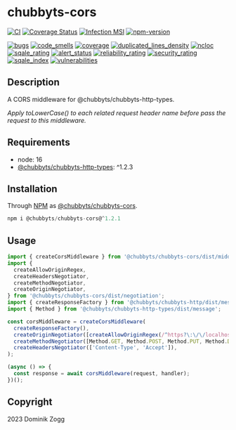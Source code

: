 # chubbyts-cors

[![CI](https://github.com/chubbyts/chubbyts-cors/workflows/CI/badge.svg?branch=master)](https://github.com/chubbyts/chubbyts-cors/actions?query=workflow%3ACI)
[![Coverage Status](https://coveralls.io/repos/github/chubbyts/chubbyts-cors/badge.svg?branch=master)](https://coveralls.io/github/chubbyts/chubbyts-cors?branch=master)
[![Infection MSI](https://badge.stryker-mutator.io/github.com/chubbyts/chubbyts-cors/master)](https://dashboard.stryker-mutator.io/reports/github.com/chubbyts/chubbyts-cors/master)
[![npm-version](https://img.shields.io/npm/v/@chubbyts/chubbyts-cors.svg)](https://www.npmjs.com/package/@chubbyts/chubbyts-cors)

[![bugs](https://sonarcloud.io/api/project_badges/measure?project=chubbyts_chubbyts-cors&metric=bugs)](https://sonarcloud.io/dashboard?id=chubbyts_chubbyts-cors)
[![code_smells](https://sonarcloud.io/api/project_badges/measure?project=chubbyts_chubbyts-cors&metric=code_smells)](https://sonarcloud.io/dashboard?id=chubbyts_chubbyts-cors)
[![coverage](https://sonarcloud.io/api/project_badges/measure?project=chubbyts_chubbyts-cors&metric=coverage)](https://sonarcloud.io/dashboard?id=chubbyts_chubbyts-cors)
[![duplicated_lines_density](https://sonarcloud.io/api/project_badges/measure?project=chubbyts_chubbyts-cors&metric=duplicated_lines_density)](https://sonarcloud.io/dashboard?id=chubbyts_chubbyts-cors)
[![ncloc](https://sonarcloud.io/api/project_badges/measure?project=chubbyts_chubbyts-cors&metric=ncloc)](https://sonarcloud.io/dashboard?id=chubbyts_chubbyts-cors)
[![sqale_rating](https://sonarcloud.io/api/project_badges/measure?project=chubbyts_chubbyts-cors&metric=sqale_rating)](https://sonarcloud.io/dashboard?id=chubbyts_chubbyts-cors)
[![alert_status](https://sonarcloud.io/api/project_badges/measure?project=chubbyts_chubbyts-cors&metric=alert_status)](https://sonarcloud.io/dashboard?id=chubbyts_chubbyts-cors)
[![reliability_rating](https://sonarcloud.io/api/project_badges/measure?project=chubbyts_chubbyts-cors&metric=reliability_rating)](https://sonarcloud.io/dashboard?id=chubbyts_chubbyts-cors)
[![security_rating](https://sonarcloud.io/api/project_badges/measure?project=chubbyts_chubbyts-cors&metric=security_rating)](https://sonarcloud.io/dashboard?id=chubbyts_chubbyts-cors)
[![sqale_index](https://sonarcloud.io/api/project_badges/measure?project=chubbyts_chubbyts-cors&metric=sqale_index)](https://sonarcloud.io/dashboard?id=chubbyts_chubbyts-cors)
[![vulnerabilities](https://sonarcloud.io/api/project_badges/measure?project=chubbyts_chubbyts-cors&metric=vulnerabilities)](https://sonarcloud.io/dashboard?id=chubbyts_chubbyts-cors)

## Description

A CORS middleware for @chubbyts/chubbyts-http-types.

*Apply toLowerCase() to each related request header name before pass the request to this middleware.*

## Requirements

 * node: 16
 * [@chubbyts/chubbyts-http-types][2]: ^1.2.3

## Installation

Through [NPM](https://www.npmjs.com) as [@chubbyts/chubbyts-cors][1].

```ts
npm i @chubbyts/chubbyts-cors@^1.2.1
```

## Usage

```ts
import { createCorsMiddleware } from '@chubbyts/chubbyts-cors/dist/middleware';
import {
  createAllowOriginRegex,
  createHeadersNegotiator,
  createMethodNegotiator,
  createOriginNegotiator,
} from '@chubbyts/chubbyts-cors/dist/negotiation';
import { createResponseFactory } from '@chubbyts/chubbyts-http/dist/message-factory';
import { Method } from '@chubbyts/chubbyts-http-types/dist/message';

const corsMiddleware = createCorsMiddleware(
  createResponseFactory(),
  createOriginNegotiator([createAllowOriginRegex(/^https?\:\/\/localhost(\:\d+)?$/)]),
  createMethodNegotiator([Method.GET, Method.POST, Method.PUT, Method.DELETE]),
  createHeadersNegotiator(['Content-Type', 'Accept']),
);

(async () => {
  const response = await corsMiddleware(request, handler);
})();
```

## Copyright

2023 Dominik Zogg

[1]: https://www.npmjs.com/package/@chubbyts/chubbyts-cors
[2]: https://www.npmjs.com/package/@chubbyts/chubbyts-http-types
